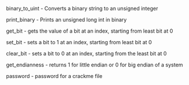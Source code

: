 binary_to_uint - Converts a binary string to an unsigned integer

print_binary - Prints an unsigned long int in binary

get_bit - gets the value of a bit at an index, starting from least bit at 0

set_bit - sets a bit to 1 at an index, starting from least bit at 0

clear_bit - sets a bit to 0 at an index, starting from the least bit at 0

get_endianness - returns 1 for little endian or 0 for big endian of a system

password - password for a crackme file
